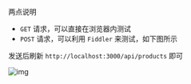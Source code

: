 两点说明

* `GET` 请求，可以直接在浏览器内测试
* `POST` 请求，可以利用 `Fiddler` 来测试，如下图所示

发送后刷新 `http://localhost:3000/api/products` 即可 

![img](https://raw.githubusercontent.com/heptaluan/koa-demo/master/koa-rest/rest.png)
